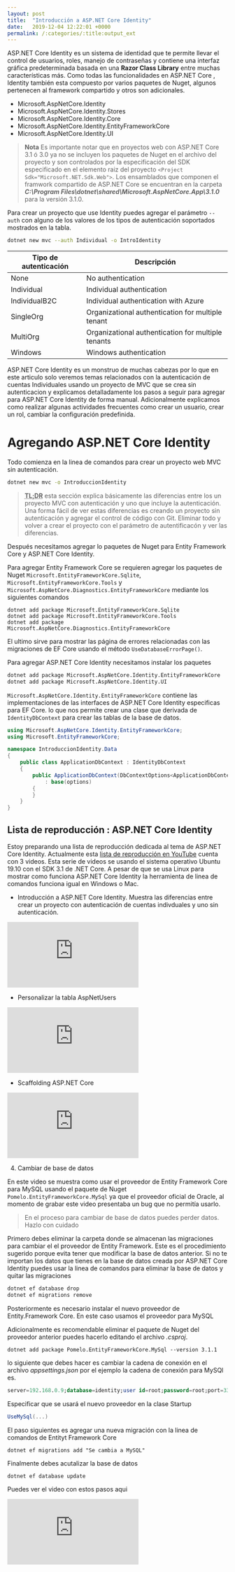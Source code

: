 ```yaml
---
layout: post
title:  "Introducción a ASP.NET Core Identity"
date:   2019-12-04 12:22:01 +0000
permalink: /:categories/:title:output_ext
---
```


ASP.NET Core Identity es un sistema de identidad que te permite llevar el control de usuarios, roles, manejo de contraseñas y contiene una interfaz gráfica predeterminada basada en una **Razor Class Library** entre muchas características más. Como todas las funcionalidades en ASP.NET Core , Identity también esta compuesto por varios paquetes de Nuget, algunos pertenecen al framework compartido y otros son adicionales.

* Microsoft.AspNetCore.Identity
* Microsoft.AspNetCore.Identity.Stores
* Microsoft.AspNetCore.Identity.Core
* Microsoft.AspNetCore.Identity.EntityFrameworkCore
* Microsoft.AspNetCore.Identity.UI

> **Nota** Es importante notar que en proyectos web con ASP.NET Core 3.1 ó 3.0 ya no se incluyen los paquetes de Nuget en el archivo del proyecto y son controlados por la especificación del SDK especificado en el elemento raiz del proyecto `<Project Sdk="Microsoft.NET.Sdk.Web">`. Los ensamblados que componen el framwork compartido de ASP.NET Core se encuentran en la carpeta **_C:\Program Files\dotnet\shared\Microsoft.AspNetCore.App\3.1.0_** para la versión 3.1.0. 

Para crear un proyecto que use Identity puedes agregar el parámetro `--auth` con alguno de los valores de los tipos de autenticación soportados mostrados en la tabla. 

```bash
dotnet new mvc --auth Individual -o IntroIdentity
```

|Tipo de autenticación| Descripción|
|-------------|------------------------|
|None         |No authentication       | 
|Individual   |Individual authentication | 
|IndividualB2C|Individual authentication with Azure | 
|SingleOrg    |Organizational authentication for multiple tenant |
|MultiOrg     |Organizational authentication for multiple tenants|
|Windows      |Windows authentication                  |

ASP.NET Core Identity es un monstruo de muchas cabezas por lo que en este articulo solo veremos temas relacionados con la autenticación de cuentas Individuales usando un proyecto de MVC que se crea sin autenticacion y explicamos detalladamente los pasos a seguir para agregar para ASP.NET Core Identity de forma manual. Adicionalmente explicamos  como realizar algunas actividades frecuentes como crear un usuario, crear un rol, cambiar la configuración predefinida. 


# Agregando ASP.NET Core Identity

Todo comienza en la linea de comandos para crear un proyecto web MVC sin autenticación.

```bash
dotnet new mvc -o IntroduccionIdentity
```

> **<abbr lang="en" title="too long; didn't read">TL;DR</abbr>** esta sección explica básicamente las diferencias entre los un proyecto MVC con autenticación y uno que incluye la autenticación. Una forma fácil de ver estas diferencias es creando un proyecto sin autenticación y agregar el control de código con Git. Eliminar todo y volver a crear el proyecto con el parámetro de autentificacón y ver las diferencias.

Después necesitamos agregar lo paquetes de Nuget para Entity Framework Core y ASP.NET Core Identity. 

Para agregar  Entity Framework Core se requieren  agregar los paquetes de Nuget `Microsoft.EntityFrameworkCore.Sqlite`, `Microsoft.EntityFrameworkCore.Tools` y `Microsoft.AspNetCore.Diagnostics.EntityFrameworkCore` mediante los siguientes comandos 

```
dotnet add package Microsoft.EntityFrameworkCore.Sqlite
dotnet add package Microsoft.EntityFrameworkCore.Tools
dotnet add package Microsoft.AspNetCore.Diagnostics.EntityFrameworkCore
```

El ultimo sirve para mostrar las página de errores relacionadas con las migraciones de EF Core usando el método `UseDatabaseErrorPage()`.

Para agregar ASP.NET Core Identity necesitamos instalar los paquetes 

```bash
dotnet add package Microsoft.AspNetCore.Identity.EntityFrameworkCore
dotnet add package Microsoft.AspNetCore.Identity.UI
```

`Microsoft.AspNetCore.Identity.EntityFrameworkCore` contiene las implementaciones de las interfaces de ASP.NET Core Identity especificas para EF Core. lo que nos permite crear una clase que derivada de `IdentityDbContext` para crear las tablas de la base de datos.

```cs
using Microsoft.AspNetCore.Identity.EntityFrameworkCore;
using Microsoft.EntityFrameworkCore;

namespace IntroduccionIdentity.Data
{
    public class ApplicationDbContext : IdentityDbContext
    {
        public ApplicationDbContext(DbContextOptions<ApplicationDbContext> options)
            : base(options)
        {
        }
    }
}
```

## Lista de reproducción : ASP.NET Core Identity

Estoy preparando una lista de reproducción dedicada al tema de ASP.NET Core Identity. Actualmente esta [lista de reproducción en YouTube](https://www.youtube.com/playlist?list=PLnk7QzMh6N-JKP6ZdfXfaRGhxRk0Xu11j) cuenta con 3 videos. Esta serie de videos se usando el sistema operativo Ubuntu 19.10 con el SDK 3.1 de .NET Core. A pesar de que se usa Linux para mostrar como funciona ASP.NET Core Identity la herramienta de linea de comandos funciona igual en Windows o Mac.

* Introducción a ASP.NET Core Identity. Muestra las diferencias entre crear un proyecto con autenticación de cuentas indivduales y uno sin autenticación. 
   
<div class="video-responsive">
<iframe src="https://www.youtube.com/embed/TQK9Y3jviZw" frameborder="0" allow="accelerometer; autoplay; encrypted-media; gyroscope; picture-in-picture" allowfullscreen></iframe>
</div>

*  Personalizar la tabla AspNetUsers

<div class="video-responsive">
   <iframe src="https://www.youtube.com/embed/ckkvuA6epY0" frameborder="0" allow="accelerometer; autoplay; encrypted-media; gyroscope; picture-in-picture" allowfullscreen></iframe>
</div>

* Scaffolding ASP.NET Core

<div class="video-responsive">
<iframe src="https://www.youtube.com/embed/MqcLBewsNUE" frameborder="0" allow="accelerometer; autoplay; encrypted-media; gyroscope; picture-in-picture" allowfullscreen></iframe>
</div>

4. Cambiar de base de datos

En este video se muestra como usar el proveedor de Entity Framework Core para MySQL usando el paquete de Nuget `Pomelo.EntityFrameworkCore.MySql` ya que el proveedor oficial de Oracle, al momento de grabar este video presentaba un bug que no permitía usarlo.

> En el proceso para cambiar de base de datos puedes perder datos. Hazlo con cuidado

Primero debes eliminar la carpeta donde se almacenan las migraciones para cambiar el el proveedor de Entity Framework. Este es el procedimiento sugerido porque evita tener que modificar la base de datos anterior. Si no te importan los datos que tienes en la base de datos creada por ASP.NET Core Identity puedes usar la linea de comandos para eliminar la base de datos y quitar las migraciones

```bash
dotnet ef database drop
dotnet ef migrations remove
```
Posteriormente es necesario instalar el nuevo proveedor de Entity.Framework Core. En este caso usamos el proveedor para MySQL

Adicionalmente es recomendable eliminar el paquete de Nuget del proveedor anterior puedes hacerlo editando el archivo _.csproj_.

```
dotnet add package Pomelo.EntityFrameworkCore.MySql --version 3.1.1
```

lo siguiente que debes hacer es cambiar la cadena de conexión en el archivo _appsettings.json_ por el ejemplo la cadena de conexión para MySQl es.

```sql
server=192.168.0.9;database=identity;user id=root;password=root;port=3306
```

Especificar que se usará el nuevo proveedor en la clase Startup

```cs
UseMySql(...)
```

El paso siguientes es agregar una nueva migración con la linea de comandos de Entityt Framework Core  

```
dotnet ef migrations add "Se cambia a MySQL"
```

Finalmente debes acutalizar la base de datos

```
dotnet ef database update
```

Puedes ver el video con estos pasos aqui

<div class="video-responsive">
<iframe src="https://www.youtube.com/embed/X4Y9JwVC8QQ" frameborder="0" allow="accelerometer; autoplay; encrypted-media; gyroscope; picture-in-picture" allowfullscreen></iframe>
</div>
